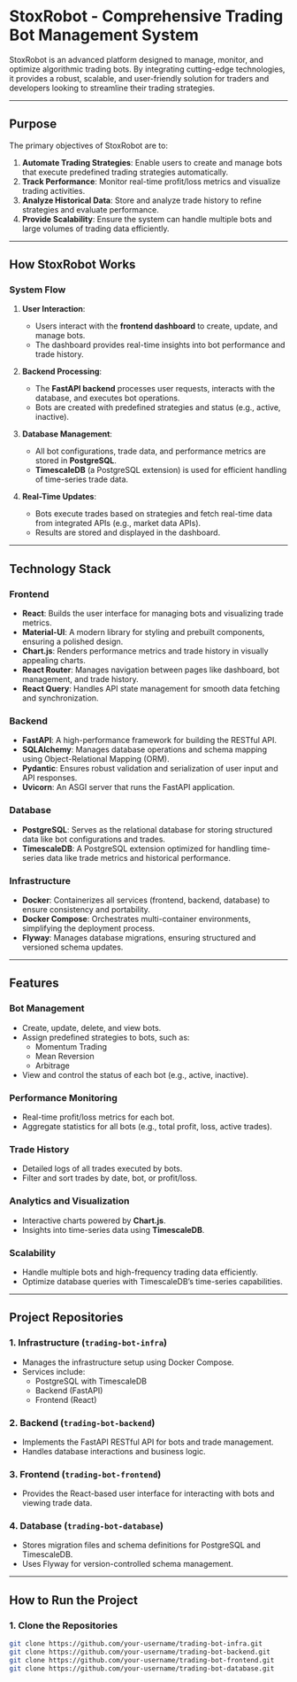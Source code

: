 # **StoxRobot - Comprehensive Trading Bot Management System**

StoxRobot is an advanced platform designed to manage, monitor, and optimize algorithmic trading bots. By integrating cutting-edge technologies, it provides a robust, scalable, and user-friendly solution for traders and developers looking to streamline their trading strategies.

---

## **Purpose**

The primary objectives of StoxRobot are to:
1. **Automate Trading Strategies**: Enable users to create and manage bots that execute predefined trading strategies automatically.
2. **Track Performance**: Monitor real-time profit/loss metrics and visualize trading activities.
3. **Analyze Historical Data**: Store and analyze trade history to refine strategies and evaluate performance.
4. **Provide Scalability**: Ensure the system can handle multiple bots and large volumes of trading data efficiently.

---

## **How StoxRobot Works**

### **System Flow**
1. **User Interaction**:
   - Users interact with the **frontend dashboard** to create, update, and manage bots.
   - The dashboard provides real-time insights into bot performance and trade history.

2. **Backend Processing**:
   - The **FastAPI backend** processes user requests, interacts with the database, and executes bot operations.
   - Bots are created with predefined strategies and status (e.g., active, inactive).

3. **Database Management**:
   - All bot configurations, trade data, and performance metrics are stored in **PostgreSQL**.
   - **TimescaleDB** (a PostgreSQL extension) is used for efficient handling of time-series trade data.

4. **Real-Time Updates**:
   - Bots execute trades based on strategies and fetch real-time data from integrated APIs (e.g., market data APIs).
   - Results are stored and displayed in the dashboard.

---

## **Technology Stack**

### **Frontend**
- **React**: Builds the user interface for managing bots and visualizing trade metrics.
- **Material-UI**: A modern library for styling and prebuilt components, ensuring a polished design.
- **Chart.js**: Renders performance metrics and trade history in visually appealing charts.
- **React Router**: Manages navigation between pages like dashboard, bot management, and trade history.
- **React Query**: Handles API state management for smooth data fetching and synchronization.

### **Backend**
- **FastAPI**: A high-performance framework for building the RESTful API.
- **SQLAlchemy**: Manages database operations and schema mapping using Object-Relational Mapping (ORM).
- **Pydantic**: Ensures robust validation and serialization of user input and API responses.
- **Uvicorn**: An ASGI server that runs the FastAPI application.

### **Database**
- **PostgreSQL**: Serves as the relational database for storing structured data like bot configurations and trades.
- **TimescaleDB**: A PostgreSQL extension optimized for handling time-series data like trade metrics and historical performance.

### **Infrastructure**
- **Docker**: Containerizes all services (frontend, backend, database) to ensure consistency and portability.
- **Docker Compose**: Orchestrates multi-container environments, simplifying the deployment process.
- **Flyway**: Manages database migrations, ensuring structured and versioned schema updates.

---

## **Features**

### **Bot Management**
- Create, update, delete, and view bots.
- Assign predefined strategies to bots, such as:
  - Momentum Trading
  - Mean Reversion
  - Arbitrage
- View and control the status of each bot (e.g., active, inactive).

### **Performance Monitoring**
- Real-time profit/loss metrics for each bot.
- Aggregate statistics for all bots (e.g., total profit, loss, active trades).

### **Trade History**
- Detailed logs of all trades executed by bots.
- Filter and sort trades by date, bot, or profit/loss.

### **Analytics and Visualization**
- Interactive charts powered by **Chart.js**.
- Insights into time-series data using **TimescaleDB**.

### **Scalability**
- Handle multiple bots and high-frequency trading data efficiently.
- Optimize database queries with TimescaleDB’s time-series capabilities.

---

## **Project Repositories**

### 1. **Infrastructure (`trading-bot-infra`)**
- Manages the infrastructure setup using Docker Compose.
- Services include:
  - PostgreSQL with TimescaleDB
  - Backend (FastAPI)
  - Frontend (React)

### 2. **Backend (`trading-bot-backend`)**
- Implements the FastAPI RESTful API for bots and trade management.
- Handles database interactions and business logic.

### 3. **Frontend (`trading-bot-frontend`)**
- Provides the React-based user interface for interacting with bots and viewing trade data.

### 4. **Database (`trading-bot-database`)**
- Stores migration files and schema definitions for PostgreSQL and TimescaleDB.
- Uses Flyway for version-controlled schema management.

---

## **How to Run the Project**

### **1. Clone the Repositories**
```bash
git clone https://github.com/your-username/trading-bot-infra.git
git clone https://github.com/your-username/trading-bot-backend.git
git clone https://github.com/your-username/trading-bot-frontend.git
git clone https://github.com/your-username/trading-bot-database.git
